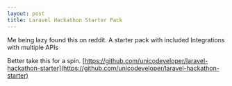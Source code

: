 ```yaml
---
layout: post
title: Laravel Hackathon Starter Pack
---
```


Me being lazy found this on reddit. 
A starter pack with included Integrations with multiple APIs

Better take this for a spin.
[https://github.com/unicodeveloper/laravel-hackathon-starter](https://github.com/unicodeveloper/laravel-hackathon-starter)
